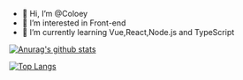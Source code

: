 - 👋 Hi, I’m @Coloey
- 👀 I’m interested in Front-end
- 🌱 I’m currently learning Vue,React,Node.js and TypeScript

[![Anurag's github stats](https://github-readme-stats.vercel.app/api?username=Coloey&show_icons=true&theme=blueberry)](https://github.com/anuraghazra/github-readme-stats)

<!---
Coloey/Coloey is a ✨ special ✨ repository because its `README.md` (this file) appears on your GitHub profile.
You can click the Preview link to take a look at your changes.
--->  
[![Top Langs](https://github-readme-stats.vercel.app/api/top-langs/?username=coloey&layout=compact&theme=blueberry&exclude_repo=Coloey.github.io,JsDesignPatten)](https://github.com/anuraghazra/github-readme-stats)
